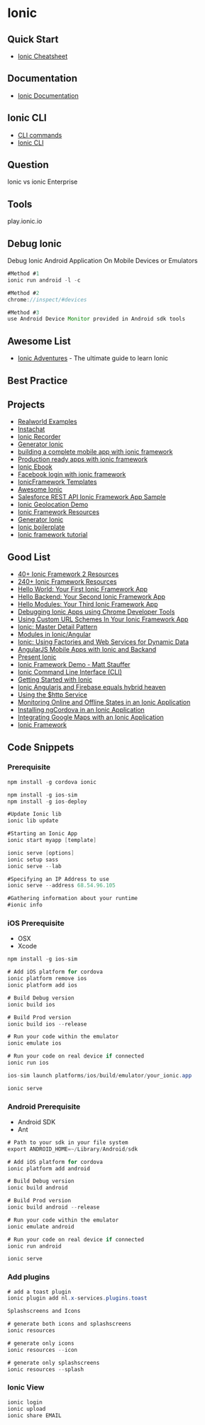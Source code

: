 # Ionic

## Quick Start
* [Ionic Cheatsheet](https://devdactic.com/ionic-cheatsheet/)

## Documentation
* [Ionic Documentation](http://docs.ionic.io/docs)

## Ionic CLI
* [CLI commands](https://github.com/TwoGears/hakomo-guides/wiki/Ionic-cheatsheet)
* [Ionic CLI](https://github.com/driftyco/ionic-cli)


## Question
Ionic vs ionic Enterprise


## Tools
play.ionic.io

## Debug Ionic

Debug Ionic Android Application On Mobile Devices or Emulators
```java
#Method #1
ionic run android -l -c

#Method #2
chrome://inspect/#devices

#Method #3
use Android Device Monitor provided in Android sdk tools
```

## Awesome List
* [Ionic Adventures](https://github.com/juarezpaf/ionic-adventures) - The ultimate guide to learn Ionic 

## Best Practice

## Projects
* [Realworld Examples](https://github.com/lockeyo/Ionic-Framework-Resources/blob/master/realworld-examples.md)
* [Instachat](https://github.com/gregavola/instachat)
* [Ionic Recorder](https://github.com/tracktunes/ionic-recorder)
* [Generator Ionic](https://github.com/diegonetto/generator-ionic)
* [building a complete mobile app with ionic framework](https://github.com/ionicthemes/building-a-complete-mobile-app-with-ionic-framework)
* [Production ready apps with ionic framework](https://github.com/airpair/production-ready-apps-with-ionic-framework)
* [Ionic Ebook](https://github.com/innovieco/ionic-ebook)
* [Facebook login with ionic framework](https://github.com/ionicthemes/facebook-login-with-ionic-framework)
* [IonicFramework Templates](https://github.com/HansUXdev/IonicFramework-Templates)
* [Awesome Ionic](https://github.com/chrisbernal/awesome-ionic)
* [Salesforce REST API Ionic Framework App Sample](https://github.com/myurasov/Salesforce-REST-API-Ionic-Framework-App-Sample)
* [Ionic Geolocation Demo](https://github.com/Gajotres/IonicGeolocationDemo)
* [Ionic Framework Resources](https://github.com/lockeyo/Ionic-Framework-Resources)
* [Generator Ionic](https://github.com/mikehaas763/generator-ionic)
* [Ionic boilerplate](https://github.com/cowfox/ionic-boilerplate)
* [Ionic framework tutorial](https://thinkster.io/ionic-framework-tutorial)

## Good List

* [40+ Ionic Framework 2 Resources](http://mcgivery.com/15-ionic-framework-2-resources/)
* [240+ Ionic Framework Resources](http://mcgivery.com/100-ionic-framework-resources/)
* [Hello World: Your First Ionic Framework App](http://mcgivery.com/hello-world-first-ionic-framework-app/)
* [Hello Backend: Your Second Ionic Framework App](http://mcgivery.com/hello-backend-your-second-ionic-framework-app/)
* [Hello Modules: Your Third Ionic Framework App](http://mcgivery.com/hello-modules-your-third-ionic-framework-app/)
* [Debugging Ionic Apps using Chrome Developer Tools](http://mcgivery.com/debugging-ionic-apps-chrome-developer-tools/)
* [Using Custom URL Schemes In Your Ionic Framework App](http://mcgivery.com/using-custom-url-schemes-ionic-framework-app/)
* [Ionic: Master Detail Pattern](http://mcgivery.com/ionic-master-detail-pattern/)
* [Modules in Ionic/Angular](http://mcgivery.com/modules-ionicangular/)
* [Ionic: Using Factories and Web Services for Dynamic Data](http://mcgivery.com/ionic-using-factories-and-web-services-for-dynamic-data/)
* [AngularJS Mobile Apps with Ionic and Backand](http://blog.backand.com/angularjs-mobile-apps-with-ionic-and-backand/)
* [Present Ionic](http://ionicframework.com/present-ionic/slides/#/1)
* [Ionic Framework Demo - Matt Stauffer](https://www.youtube.com/watch?v=nh9EARpk-dc)
* [Ionic Command Line Interface (CLI)](http://www.joshmorony.com/getting-started-with-the-ionic-command-line-interface-cli/)
* [Getting Started with Ionic](http://blog.teamtreehouse.com/getting-started-ionic)
* [Ionic Angularjs and Firebase equals hybrid heaven](http://blog.budacode.com/2015/06/09/ionic-angularjs-and-firebase-equals-hybrid-heaven/)
* [Using the $http Service](http://www.joshmorony.com/part-1-using-the-http-service-in-ionic-to-dynamically-load-google-map-markers/)
* [Monitoring Online and Offline States in an Ionic Application](http://www.joshmorony.com/monitoring-online-and-offline-states-in-an-ionic-application/)
* [Installing ngCordova in an Ionic Application](http://www.joshmorony.com/installing-ngcordova-in-an-ionic-application/)
* [Integrating Google Maps with an Ionic Application](http://www.joshmorony.com/integrating-google-maps-with-an-ionic-application/)
* [Ionic Framework](https://www.script-tutorials.com/ionic-framework/)



## Code Snippets

### Prerequisite
```java
npm install -g cordova ionic

npm install -g ios-sim
npm install -g ios-deploy

#Update Ionic lib
ionic lib update

#Starting an Ionic App
ionic start myapp [template]

ionic serve [options]
ionic setup sass 
ionic serve --lab

#Specifying an IP Address to use
ionic serve --address 68.54.96.105

#Gathering information about your runtime
#ionic info

```

### iOS Prerequisite
* OSX
* Xcode

```java
npm install -g ios-sim

# Add iOS platform for cordova
ionic platform remove ios
ionic platform add ios

# Build Debug version
ionic build ios

# Build Prod version
ionic build ios --release 

# Run your code within the emulator
ionic emulate ios

# Run your code on real device if connected
ionic run ios

ios-sim launch platforms/ios/build/emulator/your_ionic.app

ionic serve
```

### Android Prerequisite
* Android SDK
* Ant


```java
# Path to your sdk in your file system
export ANDROID_HOME=~/Library/Android/sdk

# Add iOS platform for cordova
ionic platform add android

# Build Debug version
ionic build android

# Build Prod version
ionic build android --release 

# Run your code within the emulator
ionic emulate android

# Run your code on real device if connected
ionic run android

ionic serve
```

### Add plugins
```java
# add a toast plugin
ionic plugin add nl.x-services.plugins.toast

Splashscreens and Icons

# generate both icons and splashscreens
ionic resources

# generate only icons
ionic resources --icon

# generate only splashscreens
ionic resources --splash
```

### Ionic View
```java
ionic login
ionic upload
ionic share EMAIL


```






